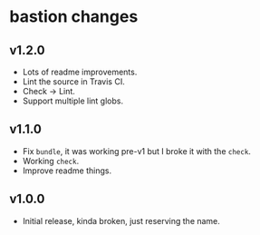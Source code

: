 # bastion changes

## v1.2.0

 * Lots of readme improvements.
 * Lint the source in Travis CI.
 * Check -> Lint.
 * Support multiple lint globs.

## v1.1.0

 * Fix `bundle`, it was working pre-v1 but I broke it with the `check`.
 * Working `check`.
 * Improve readme things.

## v1.0.0

 * Initial release, kinda broken, just reserving the name.
